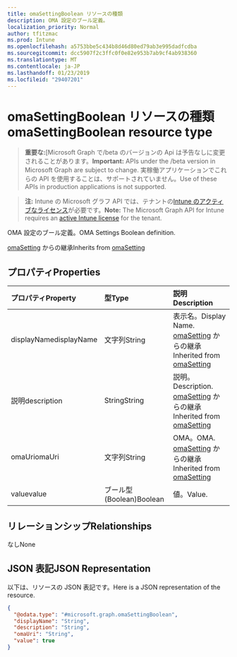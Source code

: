 ```yaml
---
title: omaSettingBoolean リソースの種類
description: OMA 設定のブール定義。
localization_priority: Normal
author: tfitzmac
ms.prod: Intune
ms.openlocfilehash: a5753bbe5c434b8d46d80ed79ab3e995dadfcdba
ms.sourcegitcommit: dcc5907f2c3ffc0f0e82e953b7ab9cf4ab938360
ms.translationtype: MT
ms.contentlocale: ja-JP
ms.lasthandoff: 01/23/2019
ms.locfileid: "29407201"
---
```

# <a name="omasettingboolean-resource-type"></a><span data-ttu-id="69dfc-103">omaSettingBoolean リソースの種類</span><span class="sxs-lookup"><span data-stu-id="69dfc-103">omaSettingBoolean resource type</span></span>

> <span data-ttu-id="69dfc-104">**重要な:**[Microsoft Graph で/beta のバージョンの Api は予告なしに変更されることがあります。</span><span class="sxs-lookup"><span data-stu-id="69dfc-104">**Important:** APIs under the /beta version in Microsoft Graph are subject to change.</span></span> <span data-ttu-id="69dfc-105">実稼働アプリケーションでこれらの API を使用することは、サポートされていません。</span><span class="sxs-lookup"><span data-stu-id="69dfc-105">Use of these APIs in production applications is not supported.</span></span>

> <span data-ttu-id="69dfc-106">**注:** Intune の Microsoft グラフ API では、テナントの[Intune のアクティブなライセンス](https://go.microsoft.com/fwlink/?linkid=839381)が必要です。</span><span class="sxs-lookup"><span data-stu-id="69dfc-106">**Note:** The Microsoft Graph API for Intune requires an [active Intune license](https://go.microsoft.com/fwlink/?linkid=839381) for the tenant.</span></span>

<span data-ttu-id="69dfc-107">OMA 設定のブール定義。</span><span class="sxs-lookup"><span data-stu-id="69dfc-107">OMA Settings Boolean definition.</span></span>


<span data-ttu-id="69dfc-108">[omaSetting](../resources/intune-deviceconfig-omasetting.md) からの継承</span><span class="sxs-lookup"><span data-stu-id="69dfc-108">Inherits from [omaSetting](../resources/intune-deviceconfig-omasetting.md)</span></span>

## <a name="properties"></a><span data-ttu-id="69dfc-109">プロパティ</span><span class="sxs-lookup"><span data-stu-id="69dfc-109">Properties</span></span>
|<span data-ttu-id="69dfc-110">プロパティ</span><span class="sxs-lookup"><span data-stu-id="69dfc-110">Property</span></span>|<span data-ttu-id="69dfc-111">型</span><span class="sxs-lookup"><span data-stu-id="69dfc-111">Type</span></span>|<span data-ttu-id="69dfc-112">説明</span><span class="sxs-lookup"><span data-stu-id="69dfc-112">Description</span></span>|
|:---|:---|:---|
|<span data-ttu-id="69dfc-113">displayName</span><span class="sxs-lookup"><span data-stu-id="69dfc-113">displayName</span></span>|<span data-ttu-id="69dfc-114">文字列</span><span class="sxs-lookup"><span data-stu-id="69dfc-114">String</span></span>|<span data-ttu-id="69dfc-115">表示名。</span><span class="sxs-lookup"><span data-stu-id="69dfc-115">Display Name.</span></span> <span data-ttu-id="69dfc-116">[omaSetting](../resources/intune-deviceconfig-omasetting.md) からの継承</span><span class="sxs-lookup"><span data-stu-id="69dfc-116">Inherited from [omaSetting](../resources/intune-deviceconfig-omasetting.md)</span></span>|
|<span data-ttu-id="69dfc-117">説明</span><span class="sxs-lookup"><span data-stu-id="69dfc-117">description</span></span>|<span data-ttu-id="69dfc-118">String</span><span class="sxs-lookup"><span data-stu-id="69dfc-118">String</span></span>|<span data-ttu-id="69dfc-119">説明。</span><span class="sxs-lookup"><span data-stu-id="69dfc-119">Description.</span></span> <span data-ttu-id="69dfc-120">[omaSetting](../resources/intune-deviceconfig-omasetting.md) からの継承</span><span class="sxs-lookup"><span data-stu-id="69dfc-120">Inherited from [omaSetting](../resources/intune-deviceconfig-omasetting.md)</span></span>|
|<span data-ttu-id="69dfc-121">omaUri</span><span class="sxs-lookup"><span data-stu-id="69dfc-121">omaUri</span></span>|<span data-ttu-id="69dfc-122">文字列</span><span class="sxs-lookup"><span data-stu-id="69dfc-122">String</span></span>|<span data-ttu-id="69dfc-123">OMA。</span><span class="sxs-lookup"><span data-stu-id="69dfc-123">OMA.</span></span> <span data-ttu-id="69dfc-124">[omaSetting](../resources/intune-deviceconfig-omasetting.md) からの継承</span><span class="sxs-lookup"><span data-stu-id="69dfc-124">Inherited from [omaSetting](../resources/intune-deviceconfig-omasetting.md)</span></span>|
|<span data-ttu-id="69dfc-125">value</span><span class="sxs-lookup"><span data-stu-id="69dfc-125">value</span></span>|<span data-ttu-id="69dfc-126">ブール型 (Boolean)</span><span class="sxs-lookup"><span data-stu-id="69dfc-126">Boolean</span></span>|<span data-ttu-id="69dfc-127">値。</span><span class="sxs-lookup"><span data-stu-id="69dfc-127">Value.</span></span>|

## <a name="relationships"></a><span data-ttu-id="69dfc-128">リレーションシップ</span><span class="sxs-lookup"><span data-stu-id="69dfc-128">Relationships</span></span>
<span data-ttu-id="69dfc-129">なし</span><span class="sxs-lookup"><span data-stu-id="69dfc-129">None</span></span>

## <a name="json-representation"></a><span data-ttu-id="69dfc-130">JSON 表記</span><span class="sxs-lookup"><span data-stu-id="69dfc-130">JSON Representation</span></span>
<span data-ttu-id="69dfc-131">以下は、リソースの JSON 表記です。</span><span class="sxs-lookup"><span data-stu-id="69dfc-131">Here is a JSON representation of the resource.</span></span>
<!-- {
  "blockType": "resource",
  "@odata.type": "microsoft.graph.omaSettingBoolean"
}
-->
``` json
{
  "@odata.type": "#microsoft.graph.omaSettingBoolean",
  "displayName": "String",
  "description": "String",
  "omaUri": "String",
  "value": true
}
```




